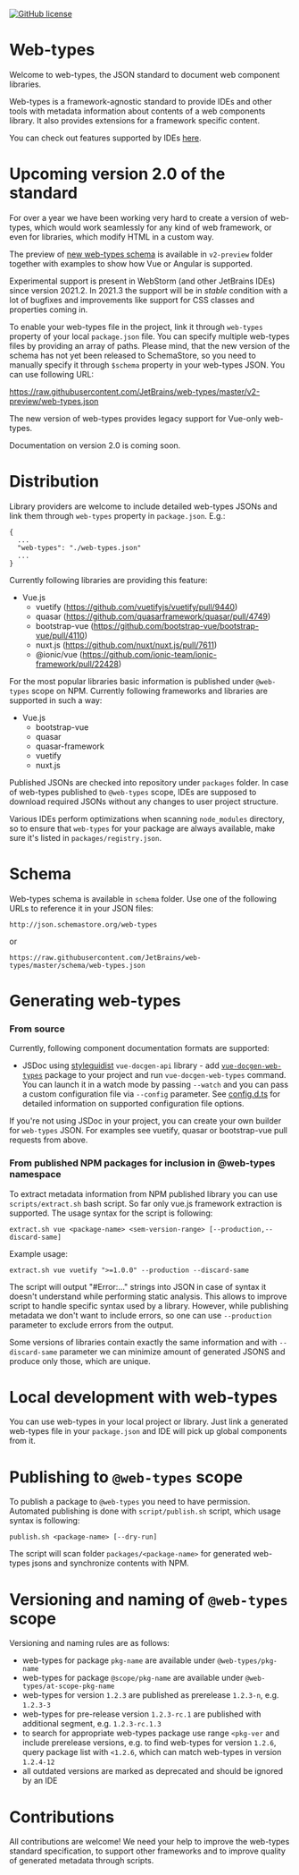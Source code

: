 [![GitHub license](https://img.shields.io/badge/license-Apache%20License%202.0-blue.svg?style=flat)](https://www.apache.org/licenses/LICENSE-2.0)

# Web-types

Welcome to web-types, the JSON standard to document web component libraries.

Web-types is a framework-agnostic standard to provide IDEs and other tools with metadata information about contents 
of a web components library. It also provides extensions for a framework specific content.

You can check out features supported by IDEs [here](https://github.com/JetBrains/web-types/wiki/Features-supported-by-IDEs).

# Upcoming version 2.0 of the standard

For over a year we have been working very hard to create a version of web-types, which 
would work seamlessly for any kind of web framework, or even for libraries, which modify HTML
in a custom way.

The preview of [new web-types schema](https://github.com/JetBrains/web-types/blob/master/v2-preview/web-types.json)
is available in `v2-preview` folder together with examples to show how Vue or Angular is supported. 

Experimental support is present in WebStorm (and other JetBrains IDEs) since version 2021.2. In 2021.3 the support
will be in *stable* condition with a lot of bugfixes and improvements like support for CSS classes and properties coming in.

To enable your web-types file in the project, link it through `web-types` property of your local `package.json` file.
You can specify multiple web-types files by providing an array of paths. Please mind, that the new version
of the schema has not yet been released to SchemaStore, so you need to manually specify it through `$schema` property
in your web-types JSON. You can use following URL:

https://raw.githubusercontent.com/JetBrains/web-types/master/v2-preview/web-types.json

The new version of web-types provides legacy support for Vue-only web-types.

Documentation on version 2.0 is coming soon.

# Distribution

Library providers are welcome to include detailed web-types JSONs and link them through `web-types`
property in `package.json`. E.g.:
```
{
  ...
  "web-types": "./web-types.json"
  ...
}
```
Currently following libraries are providing this feature:
 * Vue.js
   * vuetify (https://github.com/vuetifyjs/vuetify/pull/9440)
   * quasar (https://github.com/quasarframework/quasar/pull/4749)
   * bootstrap-vue (https://github.com/bootstrap-vue/bootstrap-vue/pull/4110)
   * nuxt.js (https://github.com/nuxt/nuxt.js/pull/7611)
   * @ionic/vue (https://github.com/ionic-team/ionic-framework/pull/22428)

For the most popular libraries basic information is published under `@web-types` scope on NPM. 
Currently following frameworks and libraries are supported in such a way:
 * Vue.js
    * bootstrap-vue 
    * quasar
    * quasar-framework
    * vuetify
    * nuxt.js

Published JSONs are checked into repository under `packages` folder. In case of web-types published to `@web-types` scope,  IDEs are supposed to download required JSONs without any changes to user project structure.

Various IDEs perform optimizations when scanning `node_modules` directory, so to ensure that `web-types` for 
your package are always available, make sure it's listed in `packages/registry.json`.

# Schema

Web-types schema is available in `schema` folder. Use one of the following URLs to reference it in your JSON files:
```
http://json.schemastore.org/web-types
```
or
```
https://raw.githubusercontent.com/JetBrains/web-types/master/schema/web-types.json
```


# Generating web-types

### From source

Currently, following component documentation formats are supported:
- JSDoc using [styleguidist](https://vue-styleguidist.github.io/docs/Documenting.html#code-comments) `vue-docgen-api`
  library - add [`vue-docgen-web-types`](https://www.npmjs.com/package/vue-docgen-web-types) package to your project 
  and run `vue-docgen-web-types` command. You can launch it in a watch mode by passing `--watch` and 
  you can pass a custom configuration file via `--config` parameter. 
  See [config.d.ts](https://github.com/JetBrains/web-types/blob/master/gen/vue-docgen-web-types/types/config.d.ts)
  for detailed information on supported configuration file options.
  
If you're not using JSDoc in your project, you can create your own builder for `web-types` JSON. For examples see
vuetify, quasar or bootstrap-vue pull requests from above.

### From published NPM packages for inclusion in @web-types namespace
To extract metadata information from NPM published library you can use `scripts/extract.sh` bash script. 
So far only vue.js framework extraction is supported. The usage syntax for the script is following:

```
extract.sh vue <package-name> <sem-version-range> [--production,--discard-same]
```
Example usage:
```
extract.sh vue vuetify ">=1.0.0" --production --discard-same
```
The script will output "#Error:..." strings into JSON in case of syntax it doesn't understand
while performing static analysis. This allows to improve script to handle specific syntax used
by a library. However, while publishing metadata we don't want to include errors, so one can
use `--production` parameter to exclude errors from the output. 

Some versions of libraries contain exactly the same information and with `--discard-same` parameter
we can minimize amount of generated JSONS and produce only those, which are unique.

# Local development with web-types

You can use web-types in your local project or library. Just link a generated web-types file in your `package.json` and IDE will pick up global components from it.

# Publishing to `@web-types` scope

To publish a package to `@web-types` you need to have permission. Automated publishing is done with
`script/publish.sh` script, which usage syntax is following:
```
publish.sh <package-name> [--dry-run]
```
The script will scan folder `packages/<package-name>` for generated web-types jsons and synchronize
contents with NPM. 

# Versioning and naming of `@web-types` scope
Versioning and naming rules are as follows:
* web-types for package `pkg-name` are available under `@web-types/pkg-name`
* web-types for package `@scope/pkg-name` are available under `@web-types/at-scope-pkg-name`
* web-types for version `1.2.3` are published as prerelease `1.2.3-n`, e.g. `1.2.3-3`
* web-types for pre-release version `1.2.3-rc.1` are published with additional segment, 
  e.g. `1.2.3-rc.1.3`
* to search for appropriate web-types package use range `<pkg-ver` and include prerelease versions, 
  e.g. to find web-types for version `1.2.6`, query package list with `<1.2.6`, which can match 
  web-types in version `1.2.4-12` 
* all outdated versions are marked as deprecated and should be ignored by an IDE

# Contributions

All contributions are welcome! We need your help to improve the web-types standard specification,
to support other frameworks and to improve quality of generated metadata through scripts. 
